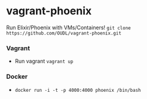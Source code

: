 # vagrant-phoenix
Run Elixir/Phoenix with VMs/Containers!
`git clone https://github.com/OUDL/vagrant-phoenix.git`

### Vagrant
* Run vagrant `vagrant up`

### Docker
* `docker run -i -t -p 4000:4000 phoenix /bin/bash`
